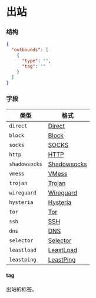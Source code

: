 # 出站

### 结构

```json
{
  "outbounds": [
    {
      "type": "",
      "tag": ""
    }
  ]
}
```

### 字段

| 类型            | 格式                           |
|---------------|------------------------------|
| `direct`      | [Direct](./direct)           |
| `block`       | [Block](./block)             |
| `socks`       | [SOCKS](./socks)             |
| `http`        | [HTTP](./http)               |
| `shadowsocks` | [Shadowsocks](./shadowsocks) |
| `vmess`       | [VMess](./vmess)             |
| `trojan`      | [Trojan](./trojan)           |
| `wireguard`   | [Wireguard](./wireguard)     |
| `hysteria`    | [Hysteria](./hysteria)       |
| `tor`         | [Tor](./tor)                 |
| `ssh`         | [SSH](./ssh)                 |
| `dns`         | [DNS](./dns)                 |
| `selector`    | [Selector](./selector)       |
| `leastload`    | [LeastLoad](./leastload)       |
| `leastping`    | [LeastPing](./leastping)       |

#### tag

出站的标签。